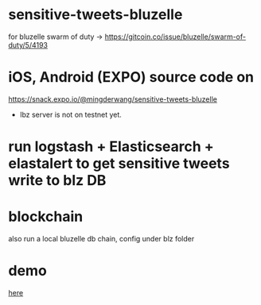 # sensitive-tweets-bluzelle
for bluzelle swarm of duty -> https://gitcoin.co/issue/bluzelle/swarm-of-duty/5/4193

# iOS, Android (EXPO) source code on 
https://snack.expo.io/@mingderwang/sensitive-tweets-bluzelle
* lbz server is not on testnet yet.

# run logstash + Elasticsearch + elastalert to get sensitive tweets write to blz DB

# blockchain
also run a local bluzelle db chain, config under blz folder

# demo
[here](https://github.com/mingderwang/sensitive-tweets-bluzelle/tree/master/demo)
